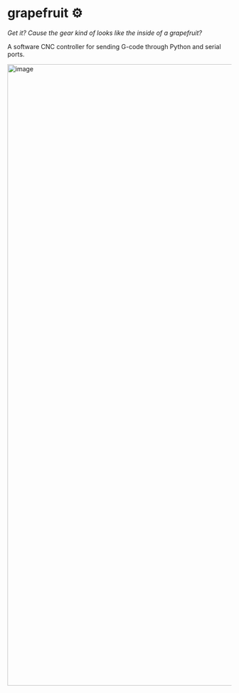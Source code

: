 # grapefruit :gear:
*Get it? Cause the gear kind of looks like the inside of a grapefruit?*

A software CNC controller for sending G-code through Python and serial ports.

<img width="2542" height="1396" alt="image" src="https://github.com/user-attachments/assets/f5a54076-1a3d-4884-9ce8-1696eb385174" />
